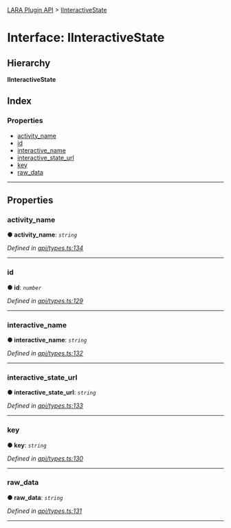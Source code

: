 [LARA Plugin API](../README.md) > [IInteractiveState](../interfaces/iinteractivestate.md)

# Interface: IInteractiveState

## Hierarchy

**IInteractiveState**

## Index

### Properties

* [activity_name](iinteractivestate.md#activity_name)
* [id](iinteractivestate.md#id)
* [interactive_name](iinteractivestate.md#interactive_name)
* [interactive_state_url](iinteractivestate.md#interactive_state_url)
* [key](iinteractivestate.md#key)
* [raw_data](iinteractivestate.md#raw_data)

---

## Properties

<a id="activity_name"></a>

###  activity_name

**● activity_name**: *`string`*

*Defined in [api/types.ts:134](https://github.com/concord-consortium/lara/blob/2d9328ea/lara-plugin-api/src/api/types.ts#L134)*

___
<a id="id"></a>

###  id

**● id**: *`number`*

*Defined in [api/types.ts:129](https://github.com/concord-consortium/lara/blob/2d9328ea/lara-plugin-api/src/api/types.ts#L129)*

___
<a id="interactive_name"></a>

###  interactive_name

**● interactive_name**: *`string`*

*Defined in [api/types.ts:132](https://github.com/concord-consortium/lara/blob/2d9328ea/lara-plugin-api/src/api/types.ts#L132)*

___
<a id="interactive_state_url"></a>

###  interactive_state_url

**● interactive_state_url**: *`string`*

*Defined in [api/types.ts:133](https://github.com/concord-consortium/lara/blob/2d9328ea/lara-plugin-api/src/api/types.ts#L133)*

___
<a id="key"></a>

###  key

**● key**: *`string`*

*Defined in [api/types.ts:130](https://github.com/concord-consortium/lara/blob/2d9328ea/lara-plugin-api/src/api/types.ts#L130)*

___
<a id="raw_data"></a>

###  raw_data

**● raw_data**: *`string`*

*Defined in [api/types.ts:131](https://github.com/concord-consortium/lara/blob/2d9328ea/lara-plugin-api/src/api/types.ts#L131)*

___

